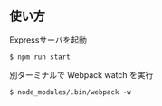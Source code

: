 ## 使い方

Expressサーバを起動

```
$ npm run start
```

別ターミナルで Webpack watch を実行

```
$ node_modules/.bin/webpack -w
```